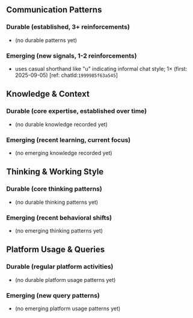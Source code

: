 ## Communication Patterns
### Durable (established, 3+ reinforcements)
- (no durable patterns yet)

### Emerging (new signals, 1-2 reinforcements)
- uses casual shorthand like "u" indicating informal chat style; 1× (first: 2025-09-05) [ref: chatId:`1999985f63a545`]

## Knowledge & Context
### Durable (core expertise, established over time)
- (no durable knowledge recorded yet)

### Emerging (recent learning, current focus)
- (no emerging knowledge recorded yet)

## Thinking & Working Style
### Durable (core thinking patterns)
- (no durable thinking patterns yet)

### Emerging (recent behavioral shifts)
- (no emerging thinking patterns yet)

## Platform Usage & Queries
### Durable (regular platform activities)
- (no durable platform usage patterns yet)

### Emerging (new query patterns)
- (no emerging platform usage patterns yet)